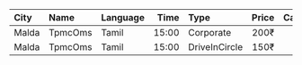 | City  | Name    | Language |  Time | Type          | Price | Capacity | Booked |
| :---- | :------ | :------- | ----: | :------------ | ----: | -------: | -----: |
| Malda | TpmcOms | Tamil    | 15:00 | Corporate     |  200₹ |      156 |     26 |
| Malda | TpmcOms | Tamil    | 15:00 | DriveInCircle |  150₹ |      600 |      0 |